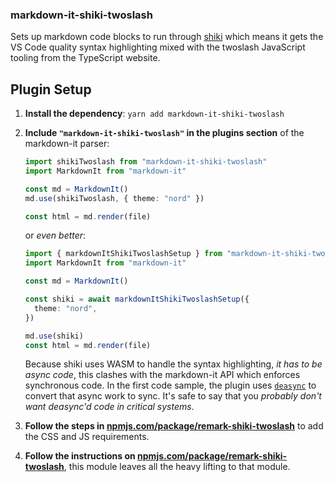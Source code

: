 ### markdown-it-shiki-twoslash

Sets up markdown code blocks to run through [shiki](https://shiki.matsu.io) which means it gets the VS Code quality
syntax highlighting mixed with the twoslash JavaScript tooling from the TypeScript website.

## Plugin Setup

1. **Install the dependency**: `yarn add markdown-it-shiki-twoslash`
1. **Include `"markdown-it-shiki-twoslash"` in the plugins section** of the markdown-it parser:

   ```ts
   import shikiTwoslash from "markdown-it-shiki-twoslash"
   import MarkdownIt from "markdown-it"

   const md = MarkdownIt()
   md.use(shikiTwoslash, { theme: "nord" })

   const html = md.render(file)
   ```

   or _even better_:

   ```ts
   import { markdownItShikiTwoslashSetup } from "markdown-it-shiki-twoslash"
   import MarkdownIt from "markdown-it"

   const md = MarkdownIt()

   const shiki = await markdownItShikiTwoslashSetup({
     theme: "nord",
   })

   md.use(shiki)
   const html = md.render(file)
   ```

   Because shiki uses WASM to handle the syntax highlighting, _it has to be async code_, this clashes with the markdown-it API which enforces synchronous code. In the first code sample, the plugin uses [`deasync`](https://www.npmjs.com/package/deasync) to convert that async work to sync. It's safe to say that you _probably don't want deasync'd code in critical systems_.

1. **Follow the steps in [npmjs.com/package/remark-shiki-twoslash](https://www.npmjs.com/package/remark-shiki-twoslash)** to add the CSS and JS requirements.
1. **Follow the instructions on [npmjs.com/package/remark-shiki-twoslash](https://www.npmjs.com/package/remark-shiki-twoslash)**, this module leaves all the heavy lifting to that module.
